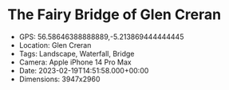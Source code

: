 # The Fairy Bridge of Glen Creran

- GPS: 56.58646388888889,-5.213869444444445
- Location: Glen Creran
- Tags: Landscape, Waterfall, Bridge
- Camera: Apple iPhone 14 Pro Max
- Date: 2023-02-19T14:51:58.000+00:00
- Dimensions: 3947x2960
